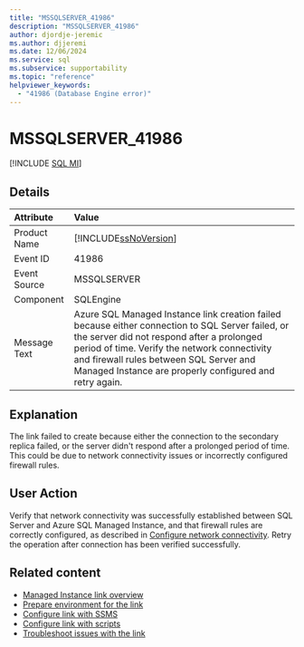 ```yaml
---
title: "MSSQLSERVER_41986"
description: "MSSQLSERVER_41986"
author: djordje-jeremic
ms.author: djjeremi
ms.date: 12/06/2024
ms.service: sql
ms.subservice: supportability
ms.topic: "reference"
helpviewer_keywords:
  - "41986 (Database Engine error)"
---
```

# MSSQLSERVER_41986

 [!INCLUDE [SQL MI](../../includes/applies-to-version/asmi.md)]
  
## Details  
  
| Attribute | Value |  
| :-------- | :---- |  
|Product Name|[!INCLUDE[ssNoVersion](../../includes/ssnoversion-md.md)]|  
|Event ID|41986|  
|Event Source|MSSQLSERVER|  
|Component|SQLEngine|  
|Message Text|Azure SQL Managed Instance link creation failed because either connection to SQL Server failed, or the server did not respond after a prolonged period of time. Verify the network connectivity and firewall rules between SQL Server and Managed Instance are properly configured and retry again.|  
  
## Explanation  

The link failed to create because either the connection to the secondary replica failed, or the server didn't respond after a prolonged period of time. This could be due to network connectivity issues or incorrectly configured firewall rules.
  
## User Action  

Verify that network connectivity was successfully established between SQL Server and Azure SQL Managed Instance, and that firewall rules are correctly configured, as described in [Configure network connectivity](/azure/azure-sql/managed-instance/managed-instance-link-preparation#configure-network-connectivity). Retry the operation after connection has been verified successfully. 

## Related content

- [Managed Instance link overview](/azure/azure-sql/managed-instance/managed-instance-link-feature-overview)
- [Prepare environment for the link](/azure/azure-sql/managed-instance/managed-instance-link-preparation)
- [Configure link with SSMS](/azure/azure-sql/managed-instance/managed-instance-link-configure-how-to-ssms)
- [Configure link with scripts](/azure/azure-sql/managed-instance/managed-instance-link-configure-how-to-scripts)
- [Troubleshoot issues with the link](/azure/azure-sql/managed-instance/managed-instance-link-troubleshoot-how-to)
